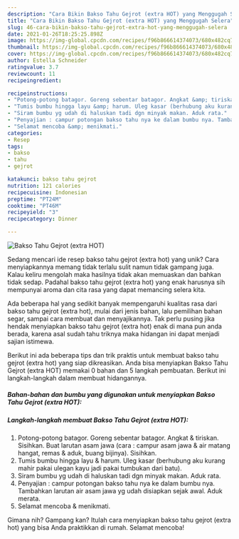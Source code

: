 ```yaml
---
description: "Cara Bikin Bakso Tahu Gejrot (extra HOT) yang Menggugah Selera"
title: "Cara Bikin Bakso Tahu Gejrot (extra HOT) yang Menggugah Selera"
slug: 46-cara-bikin-bakso-tahu-gejrot-extra-hot-yang-menggugah-selera
date: 2021-01-26T18:25:25.898Z
image: https://img-global.cpcdn.com/recipes/f96b866614374073/680x482cq70/bakso-tahu-gejrot-extra-hot-foto-resep-utama.jpg
thumbnail: https://img-global.cpcdn.com/recipes/f96b866614374073/680x482cq70/bakso-tahu-gejrot-extra-hot-foto-resep-utama.jpg
cover: https://img-global.cpcdn.com/recipes/f96b866614374073/680x482cq70/bakso-tahu-gejrot-extra-hot-foto-resep-utama.jpg
author: Estella Schneider
ratingvalue: 3.7
reviewcount: 11
recipeingredient:

recipeinstructions:
- "Potong-potong batagor. Goreng sebentar batagor. Angkat &amp; tiriskan. Sisihkan. Buat larutan asam jawa (cara : campur asam jawa &amp; air matang hangat, remas &amp; aduk, buang bijinya). Sisihkan."
- "Tumis bumbu hingga layu &amp; harum. Uleg kasar (berhubung aku kurang mahir pakai ulegan kayu jadi pakai tumbukan dari batu)."
- "Siram bumbu yg udah di haluskan tadi dgn minyak makan. Aduk rata."
- "Penyajian : campur potongan bakso tahu nya ke dalam bumbu nya. Tambahkan larutan air asam jawa yg udah disiapkan sejak awal. Aduk merata."
- "Selamat mencoba &amp; menikmati."
categories:
- Resep
tags:
- bakso
- tahu
- gejrot

katakunci: bakso tahu gejrot 
nutrition: 121 calories
recipecuisine: Indonesian
preptime: "PT24M"
cooktime: "PT46M"
recipeyield: "3"
recipecategory: Dinner

---
```



![Bakso Tahu Gejrot (extra HOT)](https://img-global.cpcdn.com/recipes/f96b866614374073/680x482cq70/bakso-tahu-gejrot-extra-hot-foto-resep-utama.jpg)

Sedang mencari ide resep bakso tahu gejrot (extra hot) yang unik? Cara menyiapkannya memang tidak terlalu sulit namun tidak gampang juga. Kalau keliru mengolah maka hasilnya tidak akan memuaskan dan bahkan tidak sedap. Padahal bakso tahu gejrot (extra hot) yang enak harusnya sih mempunyai aroma dan cita rasa yang dapat memancing selera kita.

Ada beberapa hal yang sedikit banyak mempengaruhi kualitas rasa dari bakso tahu gejrot (extra hot), mulai dari jenis bahan, lalu pemilihan bahan segar, sampai cara membuat dan menyajikannya. Tak perlu pusing jika hendak menyiapkan bakso tahu gejrot (extra hot) enak di mana pun anda berada, karena asal sudah tahu triknya maka hidangan ini dapat menjadi sajian istimewa.




Berikut ini ada beberapa tips dan trik praktis untuk membuat bakso tahu gejrot (extra hot) yang siap dikreasikan. Anda bisa menyiapkan Bakso Tahu Gejrot (extra HOT) memakai 0 bahan dan 5 langkah pembuatan. Berikut ini langkah-langkah dalam membuat hidangannya.

<!--inarticleads1-->

##### Bahan-bahan dan bumbu yang digunakan untuk menyiapkan Bakso Tahu Gejrot (extra HOT):





<!--inarticleads2-->

##### Langkah-langkah membuat Bakso Tahu Gejrot (extra HOT):

1. Potong-potong batagor. Goreng sebentar batagor. Angkat &amp; tiriskan. Sisihkan. Buat larutan asam jawa (cara : campur asam jawa &amp; air matang hangat, remas &amp; aduk, buang bijinya). Sisihkan.
1. Tumis bumbu hingga layu &amp; harum. Uleg kasar (berhubung aku kurang mahir pakai ulegan kayu jadi pakai tumbukan dari batu).
1. Siram bumbu yg udah di haluskan tadi dgn minyak makan. Aduk rata.
1. Penyajian : campur potongan bakso tahu nya ke dalam bumbu nya. Tambahkan larutan air asam jawa yg udah disiapkan sejak awal. Aduk merata.
1. Selamat mencoba &amp; menikmati.




Gimana nih? Gampang kan? Itulah cara menyiapkan bakso tahu gejrot (extra hot) yang bisa Anda praktikkan di rumah. Selamat mencoba!
